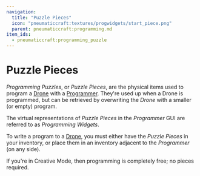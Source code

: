 ```yaml
---
navigation:
  title: "Puzzle Pieces"
  icon: "pneumaticcraft:textures/progwidgets/start_piece.png"
  parent: pneumaticcraft:programming.md
item_ids:
  - pneumaticcraft:programming_puzzle
---
```


# Puzzle Pieces

*Programming Puzzles*, or *Puzzle Pieces*, are the physical items used to program a [Drone](../drone.md) with a [Programmer](./programmer.md). They're used up when a Drone is programmed, but can be retrieved by overwriting the *Drone* with a smaller (or empty) program.

The virtual representations of *Puzzle Pieces* in the *Programmer* GUI are referred to as *Programming Widgets*.

To write a program to a [Drone](../drone.md), you must either have the *Puzzle Pieces* in your inventory, or place them in an inventory adjacent to the *Programmer* (on any side).

If you're in Creative Mode, then programming is completely free; no pieces required.



<Recipe id="pneumaticcraft:programming_puzzle" />

